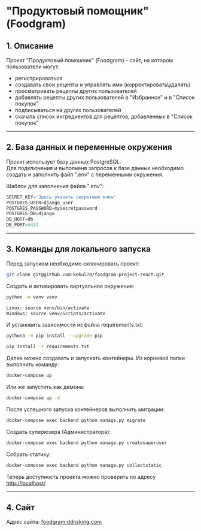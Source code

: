 # "Продуктовый помощник" (Foodgram)

## 1. Описание <a id=1></a>

Проект "Продуктовый помошник" (Foodgram) - сайт, на котором пользователи могут: 
  - регистрироваться
  - создавать свои рецепты и управлять ими (корректировать\удалять)
  - просматривать рецепты других пользователей
  - добавлять рецепты других пользователей в "Избранное" и в "Список покупок"
  - подписываться на других пользователей
  - скачать список ингредиентов для рецептов, добавленных в "Список покупок"

---
## 2. База данных и переменные окружения <a id=3></a>

Проект использует базу данных PostgreSQL.  
Для подключения и выполненя запросов к базе данных необходимо создать и заполнить файл ".env" с переменными окружения.

Шаблон для заполнения файла ".env":
```python
SECRET_KEY='Здесь указать секретный ключ'
POSTGRES_USER=django_user
POSTGRES_PASSWORD=mysecretpassword
POSTGRES_DB=django
DB_HOST=db
DB_PORT=5432
```

---
## 3. Команды для локального запуска <a id=4></a>

Перед запуском необходимо склонировать проект:
```bash
git clone git@github.com:kekul78/foodgram-project-react.git

```

Cоздать и активировать виртуальное окружение:
```bash
python -m venv venv
```
```bash
Linux: source venv/bin/activate
Windows: source venv/Scripts/activate
```

И установить зависимости из файла requirements.txt:
```bash
python3 -m pip install --upgrade pip
```
```bash
pip install -r requirements.txt
```

Далее можно создавать и запускать контейнеры. 
Из корневой папки выполнить команду:
```bash
docker-compose up
```

Или же запустить как демона:
```bash
docker-compose up -d
```

После успешного запуска контейнеров выполнить миграции:
```bash
docker-compose exec backend python manage.py migrate
```

Создать суперюзера (Администратора):
```bash
docker-compose exec backend python manage.py createsuperuser
```

Собрать статику:
```bash
docker-compose exec backend python manage.py collectstatic
```

Теперь доступность проекта можно проверить по адресу [http://localhost/](http://localhost/)

---
## 4. Сайт <a id=8></a>

Адрес сайта: [foodgram.ddnsking.com](https://foodgram.ddnsking.com)
